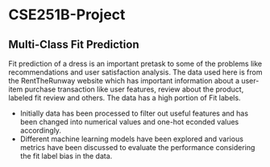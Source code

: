 # CSE251B-Project

## Multi-Class Fit Prediction

Fit prediction of a dress is an important pretask to some of the problems like recommendations and user satisfaction analysis. The data used here is from the RentTheRunway website which has important information about a user-item purchase transaction like user features, review about the product, labeled fit review and others. The data has a high portion of Fit labels.

- Initially data has been processed to filter out useful features and has been changed into numerical values and one-hot econded values accordingly. 
- Different machine learning models have been explored and various metrics have been discussed to evaluate the performance considering the fit label bias in the data.


